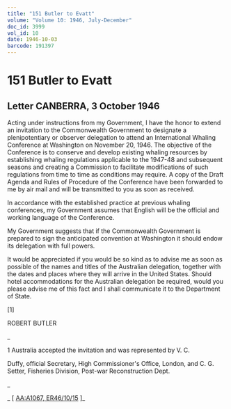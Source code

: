 ```yaml
---
title: "151 Butler to Evatt"
volume: "Volume 10: 1946, July-December"
doc_id: 3999
vol_id: 10
date: 1946-10-03
barcode: 191397
---
```


# 151 Butler to Evatt

## Letter CANBERRA, 3 October 1946

Acting under instructions from my Government, I have the honor to extend an invitation to the Commonwealth Government to designate a plenipotentiary or observer delegation to attend an International Whaling Conference at Washington on November 20, 1946. The objective of the Conference is to conserve and develop existing whaling resources by establishing whaling regulations applicable to the 1947-48 and subsequent seasons and creating a Commission to facilitate modifications of such regulations from time to time as conditions may require. A copy of the Draft Agenda and Rules of Procedure of the Conference have been forwarded to me by air mail and will be transmitted to you as soon as received.

In accordance with the established practice at previous whaling conferences, my Government assumes that English will be the official and working language of the Conference.

My Government suggests that if the Commonwealth Government is prepared to sign the anticipated convention at Washington it should endow its delegation with full powers.

It would be appreciated if you would be so kind as to advise me as soon as possible of the names and titles of the Australian delegation, together with the dates and places where they will arrive in the United States. Should hotel accommodations for the Australian delegation be required, would you please advise me of this fact and I shall communicate it to the Department of State.

[1]

ROBERT BUTLER

_

1 Australia accepted the invitation and was represented by V. C.

Duffy, official Secretary, High Commissioner's Office, London, and C. G. Setter, Fisheries Division, Post-war Reconstruction Dept.

_

_ [ [AA:A1067, ER46/10/15](http://www.naa.gov.au/cgi-bin/Search?O=I&Number=191397) ]_
